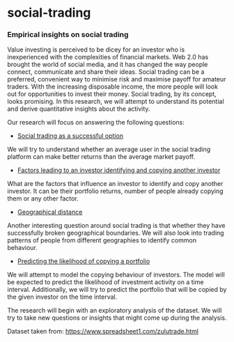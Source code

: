 # social-trading

### Empirical insights on social trading

Value investing is perceived to be dicey for an investor who is inexperienced with the complexities of financial markets. Web 2.0 has brought the world of social media, and it has changed the way people connect, communicate and share their ideas. Social trading can be a preferred, convenient way to minimise risk and maximise payoff for amateur traders. With the increasing disposable income, the more people will look out for opportunities to invest their money. Social trading, by its concept, looks promising. In this research, we will attempt to understand its potential and derive quantitative insights about the activity.

Our research will focus on answering the following questions:

- <u>Social trading as a successful option</u>

We will try to understand whether an average user in the social trading platform can make better returns than the average market payoff.

- <u>Factors leading to an investor identifying and copying another investor</u>

What are the factors that influence an investor to identify and copy another investor. It can be their portfolio returns, number of people already copying them or any other factor.

- <u>Geographical distance</u>

Another interesting question around social trading is that whether they have successfully broken geographical boundaries. We will also look into trading patterns of people from different geographies to identify common behaviour.

- <u>Predicting the likelihood of copying a portfolio</u>

We will attempt to model the copying behaviour of investors. The model will be expected to predict the likelihood of investment activity on a time interval. Additionally, we will try to predict the portfolio that will be copied by the given investor on the time interval.

The research will begin with an exploratory analysis of the dataset. We will try to take new questions or insights that might come up during the analysis.

Dataset taken from: <https://www.spreadsheet1.com/zulutrade.html>
